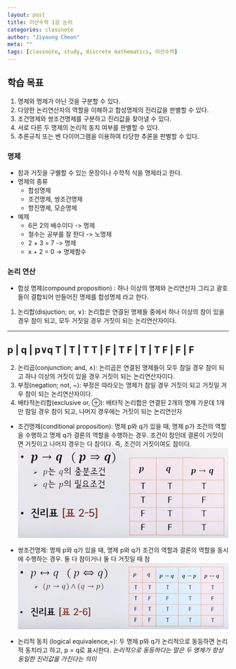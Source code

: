 ```yaml
---
layout: post
title: 이산수학 1강 논리
categories: classnote
author: "Jiyoung Cheon"
meta: ""
tags: [classnote, study, discrete mathematics, 이산수학]
---
```


## 학습 목표

1. 명제와 명제가 아닌 것을 구분할 수 있다.
2. 다양한 논리연산자의 역할을 이해하고 합성명제의 진리값을 판별할 수 있다.
3. 조건명제와 쌍조건명제를 구분하고 진리값을 찾아낼 수 있다.
4. 서로 다른 두 명제의 논리적 동치 여부를 판별할 수 있다.
5. 추론규칙 또는 벤 다이어그램을 이용하여 타당한 추론을 판별할 수 있다.

### 명제
* 참과 거짓을 구별할 수 있는 문장이나 수학적 식을 명제라고 한다.
* 명제의 종류
  * 합성명제
  * 조건명제, 쌍조건명제
  * 항진명제, 모순명제
* 예제
  * 6은 2의 배수이다 -> 명제
  * 철수는 공부를 잘 한다 -> 노명제
  * 2 + 3 = 7 -> 명제
  * x + 2 = 0 -> 명제함수

### 논리 연산

* 합성 명제(compound proposition) : 하나 이상의 명제와 논리연산자 그리고 괄호들이 결합되어 만들어진 명제를 합성명제 라고 한다.
1. 논리합(disjuction; or, ∨): 논리합은 연결된 명제들 중에서 하나 이상의 참이 있을 경우 참이 되고, 모두 거짓일 경우 거짓이 되는 논리연산자이다.
---
p | q | p∨q
T | T | T
T | F | T
F | T | T
F | F | F
---
2. 논리곱(conjunction; and, ∧): 논리곱은 연결된 명제들이 모두 참일 경우 참이 되고 하나 이상의 거짓이 있을 경우 거짓이 되는 논리연산자이다.
3. 부정(negation; not, ~): 부정은 따라오는 명제가 참일 경우 거짓이 되고 거짓일 겨우 참이 되는 논리연산자이다.
4. 배타적논리합(exclusive or, ⊕): 배타적 논리합은 연결된 2개의 명제 가운데 1개만 참일 경우 참이 되고, 나머지 경우에는 거짓이 되는 논리연산자

* 조건명제(conditional proposition): 명제 p와 q가 있을 때, 명제 p가 조건의 역할을 수행하고 명제 q가 결론의 역할을 수행하는 경우. 조건이 참인데 결론이 거짓이면 거짓이고 나머지 경우는 다 참이다. 즉, 조건이 거짓이여도 참이다.
![conditionalproposition.png](/assets/images/conditionalproposition.png)

 * 쌍조건명제: 명제 p와 q가 있을 때, 명제 p와 q가 조건의 역할과 결론의 역할을 동시에 수행하는 경우. 둘 다 참이거나 둘 다 거짓일 때 참
 ![conditionalproposition2.png](/assets/images/conditionalproposition2.png)

* 논리적 동치 (logical equivalence,=): 두 명제 p와 q가 논리적으로 동등하면 논리적 동치라고 하고, p = q로 표시한다. *논리적으로 동등하다는 말은 두 명제가 항상 동일한 진리값을 가진다는 의미*
